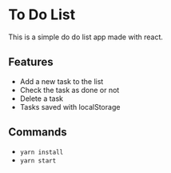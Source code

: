 # To Do List

This is a simple do do list app made with react.

## Features

- Add a new task to the list
- Check the task as done or not
- Delete a task
- Tasks saved with localStorage

## Commands

- `yarn install`
- `yarn start`
